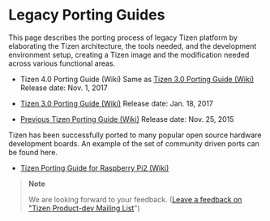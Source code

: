 # Legacy Porting Guides

This page describes the porting process of legacy Tizen platform by elaborating the Tizen architecture, the tools needed, and the development environment setup, creating a Tizen image and the modification needed across various functional areas.

- Tizen 4.0 Porting Guide (Wiki)
  Same as [Tizen 3.0 Porting Guide (Wiki)](http://wiki.tizen.org/wiki/Tizen_3.0_Porting_Guide)
  Release date: Nov. 1, 2017

- [Tizen 3.0 Porting Guide (Wiki)](http://wiki.tizen.org/wiki/Tizen_3.0_Porting_Guide)
  Release date: Jan. 18, 2017

- [Previous Tizen Porting Guide (Wiki)](http://wiki.tizen.org/wiki/Porting_Guide)
  Release date: Nov. 25, 2015

Tizen has been successfully ported to many popular open source hardware development boards. An example of the set of community driven ports can be found here.

- [Tizen Porting Guide for Raspberry Pi2 (Wiki)](https://wiki.tizen.org/wiki/How_to_use_Mesa_with_GL/EGL_GPU_acceleration_and_DRM_for_Tizen_3.0_TV_profile_(wayland_backend)_on_RPI2)


> **Note**
>
> We are looking forward to your feedback. ([Leave a feedback on "Tizen Product-dev Mailing List](https://lists.tizen.org/listinfo/product-dev)")

